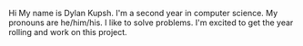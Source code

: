 Hi
My name is Dylan Kupsh. I'm a second year in computer science. My pronouns are he/him/his. I like to solve problems. I'm excited to get the year rolling and work on this project.
